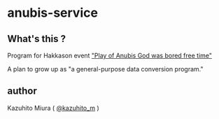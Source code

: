 anubis-service
==============

## What's this ?

Program for Hakkason event ["Play of Anubis God was bored free time"](http://chouseisan.com/schedule/List?msg=%E3%82%A4%E3%83%99%E3%83%B3%E3%83%88%E3%81%AF%E6%9B%B4%E6%96%B0%E3%81%95%E3%82%8C%E3%81%BE%E3%81%97%E3%81%9F&h=5955c2a5d560978f5605f1a88a3f38cb "暇を持て余したアヌビス神の遊び")

A plan to grow up as "a general-purpose data conversion program." 

## author

Kazuhito Miura ( [@kazuhito_m](https://twitter.com/kazuhito_m "kazuhito_m on Twitter") )

